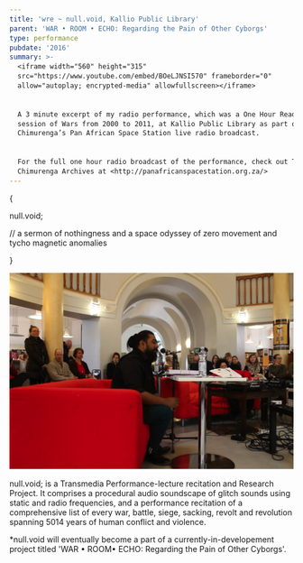 ```yaml
---
title: 'wre ~ null.void, Kallio Public Library'
parent: 'WAR • ROOM • ECHO: Regarding the Pain of Other Cyborgs'
type: performance
pubdate: '2016'
summary: >-
  <iframe width="560" height="315"
  src="https://www.youtube.com/embed/BOeLJNSI570" frameborder="0"
  allow="autoplay; encrypted-media" allowfullscreen></iframe>


  A 3 minute excerpt of my radio performance, which was a One Hour Reading
  session of Wars from 2000 to 2011, at Kallio Public Library as part of
  Chimurenga’s Pan African Space Station live radio broadcast. 


  For the full one hour radio broadcast of the performance, check out The
  Chimurenga Archives at <http://panafricanspacestation.org.za/>
---
```

{ 

null.void; 

// a sermon of nothingness and a space odyssey of zero movement and tycho magnetic anomalies

}

![](/assets/img/kallio-performance.png)



null.void; is a Transmedia Performance-lecture recitation and Research Project. It comprises a procedural audio soundscape of glitch sounds using static and radio frequencies, and a performance recitation of a comprehensive list of every war, battle, siege, sacking, revolt and revolution spanning 5014 years of human conflict and violence.

\*null.void will eventually become a part of a currently-in-developement project titled 'WAR • ROOM• ECHO: Regarding the Pain of Other Cyborgs'.
